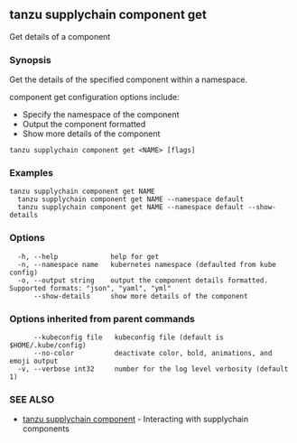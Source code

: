 ## tanzu supplychain component get

Get details of a component

### Synopsis

Get the details of the specified component within a namespace.

component get configuration options include:
- Specify the namespace of the component
- Output the component formatted
- Show more details of the component

```
tanzu supplychain component get <NAME> [flags]
```

### Examples

```
tanzu supplychain component get NAME
  tanzu supplychain component get NAME --namespace default
  tanzu supplychain component get NAME --namespace default --show-details
```

### Options

```
  -h, --help             help for get
  -n, --namespace name   kubernetes namespace (defaulted from kube config)
  -o, --output string    output the component details formatted. Supported formats: "json", "yaml", "yml"
      --show-details     show more details of the component
```

### Options inherited from parent commands

```
      --kubeconfig file   kubeconfig file (default is $HOME/.kube/config)
      --no-color          deactivate color, bold, animations, and emoji output
  -v, --verbose int32     number for the log level verbosity (default 1)
```

### SEE ALSO

* [tanzu supplychain component](tanzu_supplychain_component.md)	 - Interacting with supplychain components

